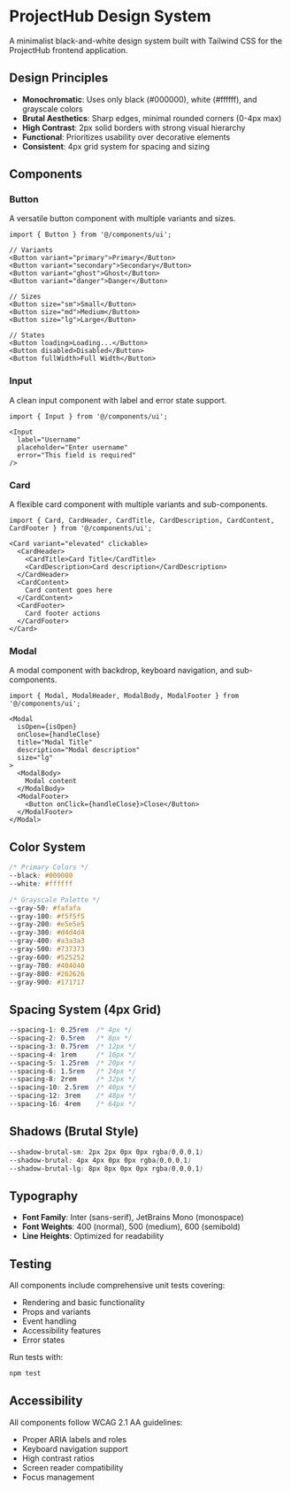 # ProjectHub Design System

A minimalist black-and-white design system built with Tailwind CSS for the ProjectHub frontend application.

## Design Principles

- **Monochromatic**: Uses only black (#000000), white (#ffffff), and grayscale colors
- **Brutal Aesthetics**: Sharp edges, minimal rounded corners (0-4px max)
- **High Contrast**: 2px solid borders with strong visual hierarchy
- **Functional**: Prioritizes usability over decorative elements
- **Consistent**: 4px grid system for spacing and sizing

## Components

### Button

A versatile button component with multiple variants and sizes.

```tsx
import { Button } from '@/components/ui';

// Variants
<Button variant="primary">Primary</Button>
<Button variant="secondary">Secondary</Button>
<Button variant="ghost">Ghost</Button>
<Button variant="danger">Danger</Button>

// Sizes
<Button size="sm">Small</Button>
<Button size="md">Medium</Button>
<Button size="lg">Large</Button>

// States
<Button loading>Loading...</Button>
<Button disabled>Disabled</Button>
<Button fullWidth>Full Width</Button>
```

### Input

A clean input component with label and error state support.

```tsx
import { Input } from '@/components/ui';

<Input 
  label="Username"
  placeholder="Enter username"
  error="This field is required"
/>
```

### Card

A flexible card component with multiple variants and sub-components.

```tsx
import { Card, CardHeader, CardTitle, CardDescription, CardContent, CardFooter } from '@/components/ui';

<Card variant="elevated" clickable>
  <CardHeader>
    <CardTitle>Card Title</CardTitle>
    <CardDescription>Card description</CardDescription>
  </CardHeader>
  <CardContent>
    Card content goes here
  </CardContent>
  <CardFooter>
    Card footer actions
  </CardFooter>
</Card>
```

### Modal

A modal component with backdrop, keyboard navigation, and sub-components.

```tsx
import { Modal, ModalHeader, ModalBody, ModalFooter } from '@/components/ui';

<Modal 
  isOpen={isOpen} 
  onClose={handleClose}
  title="Modal Title"
  description="Modal description"
  size="lg"
>
  <ModalBody>
    Modal content
  </ModalBody>
  <ModalFooter>
    <Button onClick={handleClose}>Close</Button>
  </ModalFooter>
</Modal>
```

## Color System

```css
/* Primary Colors */
--black: #000000
--white: #ffffff

/* Grayscale Palette */
--gray-50: #fafafa
--gray-100: #f5f5f5
--gray-200: #e5e5e5
--gray-300: #d4d4d4
--gray-400: #a3a3a3
--gray-500: #737373
--gray-600: #525252
--gray-700: #404040
--gray-800: #262626
--gray-900: #171717
```

## Spacing System (4px Grid)

```css
--spacing-1: 0.25rem  /* 4px */
--spacing-2: 0.5rem   /* 8px */
--spacing-3: 0.75rem  /* 12px */
--spacing-4: 1rem     /* 16px */
--spacing-5: 1.25rem  /* 20px */
--spacing-6: 1.5rem   /* 24px */
--spacing-8: 2rem     /* 32px */
--spacing-10: 2.5rem  /* 40px */
--spacing-12: 3rem    /* 48px */
--spacing-16: 4rem    /* 64px */
```

## Shadows (Brutal Style)

```css
--shadow-brutal-sm: 2px 2px 0px 0px rgba(0,0,0,1)
--shadow-brutal: 4px 4px 0px 0px rgba(0,0,0,1)
--shadow-brutal-lg: 8px 8px 0px 0px rgba(0,0,0,1)
```

## Typography

- **Font Family**: Inter (sans-serif), JetBrains Mono (monospace)
- **Font Weights**: 400 (normal), 500 (medium), 600 (semibold)
- **Line Heights**: Optimized for readability

## Testing

All components include comprehensive unit tests covering:
- Rendering and basic functionality
- Props and variants
- Event handling
- Accessibility features
- Error states

Run tests with:
```bash
npm test
```

## Accessibility

All components follow WCAG 2.1 AA guidelines:
- Proper ARIA labels and roles
- Keyboard navigation support
- High contrast ratios
- Screen reader compatibility
- Focus management